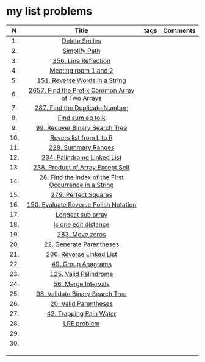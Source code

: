 # my list problems

|  N  |                                         Title                                         | tags | Comments |
|:---:|:-------------------------------------------------------------------------------------:|:----:|:--------:|
| 1.  |                     [Delete Smiles](./src/problems/task_001.cpp)                      |      |          |
| 2.  |                     [Simplify Path](./src/problems/task_002.cpp)                      |      |          |
| 3.  |                  [356. Line Reflection](./src/problems/task_003.cpp)                  |      |          |
| 4.  |                  [Meeting room 1 and 2](./src/problems/task_004.cpp)                  |      |          |
| 5.  |             [151. Reverse Words in a String](./src/problems/task_005.cpp)             |      |          |
| 6.  |    [2657. Find the Prefix Common Array of Two Arrays](./src/problems/task_006.cpp)    |      |          |
| 7.  |            [287. Find the Duplicate Number](./src/problems/task_007.cpp);             |      |          |
| 8.  |                    [Find sum eq to k](./src/problems/task_008.cpp)                    |      |          |
| 9.  |             [99. Recover Binary Search Tree](./src/problems/task_009.cpp)             |      |          |
| 10. |                [Revers list from L to R](./src/problems/task_010.cpp)                 |      |          |
| 11. |                  [228. Summary Ranges](./src/problems/task_011.cpp)                   |      |          |
| 12. |              [234. Palindrome Linked List](./src/problems/task_012.cpp)               |      |          |
| 13. |           [238. Product of Array Except Self](./src/problems/task_013.cpp)            |      |          |
| 14. | [28. Find the Index of the First Occurrence in a String](./src/problems/task_014.cpp) |      |          |
| 15. |                  [279. Perfect Squares](./src/problems/task_015.cpp)                  |      |          |
| 16. |         [150. Evaluate Reverse Polish Notation](./src/problems/task_016.cpp)          |      |          |
| 17. |                   [Longest sub array](./src/problems/task_017.cpp)                    |      |          |
| 18. |                  [Is one edit distance](./src/problems/task_018.cpp)                  |      |          |
| 19. |                    [283. Move zeros](./src/problems/task_019.cpp)                     |      |          |
| 20. |                [22. Generate Parentheses](./src/problems/task_020.cpp)                |      |          |
| 21. |                [206. Reverse Linked List](./src/problems/task_021.cpp)                |      |          |
| 22. |                   [49. Group Anagrams](./src/problems/task_021.cpp)                   |      |          |
| 23. |                 [125. Valid Palindrome](./src/problems/task_023.cpp)                  |      |          |
| 24. |                  [56. Merge Intervals](./src/problems/task_024.cpp)                   |      |          |
| 25. |            [98. Validate Binary Search Tree](./src/problems/task_025.cpp)             |      |          |
| 26. |                 [20. Valid Parentheses](./src/problems/task_026.cpp)                  |      |          |
| 27. |                [42. Trapping Rain Water](./src/problems/task_027.cpp)                 |      |          |
| 28. |                      [LRE problem](./src/problems/task_028.cpp)                       |      |          |
| 29. |                                                                                       |      |          |
| 30. |                                                                                       |      |          |
|     |                                                                                       |      |          |
|     |                                                                                       |      |          |
|     |                                                                                       |      |          |